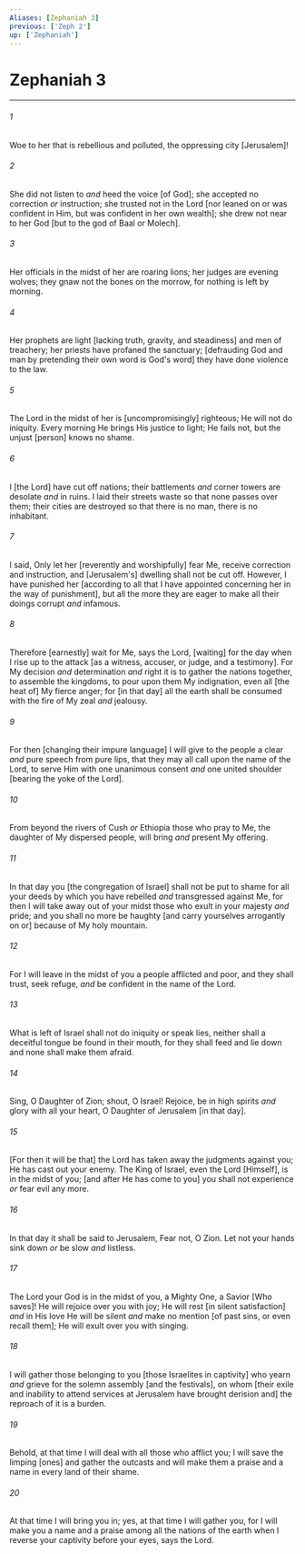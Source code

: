```yaml
---
Aliases: [Zephaniah 3]
previous: ['Zeph 2']
up: ['Zephaniah']
---
```

# Zephaniah 3

***














###### 1 






Woe to her that is rebellious and polluted, the oppressing city [Jerusalem]! 













###### 2 






She did not listen to _and_ heed the voice [of God]; she accepted no correction _or_ instruction; she trusted not in the Lord [nor leaned on or was confident in Him, but was confident in her own wealth]; she drew not near to her God [but to the god of Baal or Molech]. 













###### 3 






Her officials in the midst of her are roaring lions; her judges are evening wolves; they gnaw not the bones on the morrow, for nothing is left by morning. 













###### 4 






Her prophets are light [lacking truth, gravity, and steadiness] and men of treachery; her priests have profaned the sanctuary; [defrauding God and man by pretending their own word is God's word] they have done violence to the law. 













###### 5 






The Lord in the midst of her is [uncompromisingly] righteous; He will not do iniquity. Every morning He brings His justice to light; He fails not, but the unjust [person] knows no shame. 













###### 6 






I [the Lord] have cut off nations; their battlements _and_ corner towers are desolate _and_ in ruins. I laid their streets waste so that none passes over them; their cities are destroyed so that there is no man, there is no inhabitant. 













###### 7 






I said, Only let her [reverently and worshipfully] fear Me, receive correction and instruction, and [Jerusalem's] dwelling shall not be cut off. However, I have punished her [according to all that I have appointed concerning her in the way of punishment], but all the more they are eager to make all their doings corrupt _and_ infamous. 













###### 8 






Therefore [earnestly] wait for Me, says the Lord, [waiting] for the day when I rise up to the attack [as a witness, accuser, or judge, and a testimony]. For My decision _and_ determination _and_ right it is to gather the nations together, to assemble the kingdoms, to pour upon them My indignation, even all [the heat of] My fierce anger; for [in that day] all the earth shall be consumed with the fire of My zeal _and_ jealousy. 













###### 9 






For then [changing their impure language] I will give to the people a clear _and_ pure speech from pure lips, that they may all call upon the name of the Lord, to serve Him with one unanimous consent _and_ one united shoulder [bearing the yoke of the Lord]. 













###### 10 






From beyond the rivers of Cush _or_ Ethiopia those who pray to Me, the daughter of My dispersed people, will bring _and_ present My offering. 













###### 11 






In that day you [the congregation of Israel] shall not be put to shame for all your deeds by which you have rebelled _and_ transgressed against Me, for then I will take away out of your midst those who exult in your majesty _and_ pride; and you shall no more be haughty [and carry yourselves arrogantly on or] because of My holy mountain. 













###### 12 






For I will leave in the midst of you a people afflicted and poor, and they shall trust, seek refuge, _and_ be confident in the name of the Lord. 













###### 13 






What is left of Israel shall not do iniquity or speak lies, neither shall a deceitful tongue be found in their mouth, for they shall feed and lie down and none shall make them afraid. 













###### 14 






Sing, O Daughter of Zion; shout, O Israel! Rejoice, be in high spirits _and_ glory with all your heart, O Daughter of Jerusalem [in that day]. 













###### 15 






[For then it will be that] the Lord has taken away the judgments against you; He has cast out your enemy. The King of Israel, even the Lord [Himself], is in the midst of you; [and after He has come to you] you shall not experience _or_ fear evil any more. 













###### 16 






In that day it shall be said to Jerusalem, Fear not, O Zion. Let not your hands sink down _or_ be slow _and_ listless. 













###### 17 






The Lord your God is in the midst of you, a Mighty One, a Savior [Who saves]! He will rejoice over you with joy; He will rest [in silent satisfaction] _and_ in His love He will be silent _and_ make no mention [of past sins, or even recall them]; He will exult over you with singing. 













###### 18 






I will gather those belonging to you [those Israelites in captivity] who yearn _and_ grieve for the solemn assembly [and the festivals], on whom [their exile and inability to attend services at Jerusalem have brought derision and] the reproach of it is a burden. 













###### 19 






Behold, at that time I will deal with all those who afflict you; I will save the limping [ones] and gather the outcasts and will make them a praise and a name in every land of their shame. 













###### 20 






At that time I will bring you in; yes, at that time I will gather you, for I will make you a name and a praise among all the nations of the earth when I reverse your captivity before your eyes, says the Lord.
